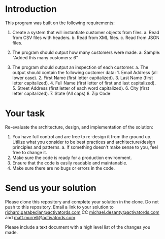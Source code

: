 # Introduction 
This program was built on the following requirements:

1. Create a system that will instantiate customer objects from files.
    a. Read from CSV files with headers.
    b. Read from XML files.
    c. Read from JSON files.

2. The program should output how many customers were made.
    a. Sample: "Added this many customers: 6"

3. The program should output an inspection of each customer.
    a. The output should contain the following customer data:
        1. Email Address (all lower case).
        2. First Name (first letter capitalized).
        3. Last Name (first letter capitalized).
        4. Full Name (first letter of first and last capitalized).
        5. Street Address (first letter of each word capitalized).
        6. City (first letter capitalized).
        7. State (All caps)
        8. Zip Code

# Your task
Re-evaluate the architecture, design, and implementation of the solution:
1.	You have full control and are free to re-design it from the ground up. Utilize what you consider to be best practices and architecture/design principles and patterns.
    a. If something doesn't make sense to you, feel free to change it.
2.	Make sure the code is ready for a production environment.
3.	Ensure that the code is easily readable and maintanable.
4.	Make sure there are no bugs or errors in the code. 

# Send us your solution
Please clone this repository and complete your solution in the clone. Do not push to this repository.
Email a link to your solution to richard.garabedian@activatords.com CC michael.desanty@activatords.com and matt.murrell@activatords.com

Please include a text document with a high level list of the changes you made. 
